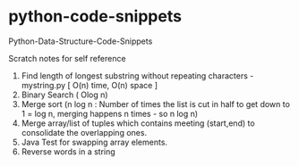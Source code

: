 # python-code-snippets
Python-Data-Structure-Code-Snippets

Scratch notes for self reference

1. Find length of longest substring without repeating characters - mystring.py  [ O(n) time, O(n) space ]
2. Binary Search ( Olog n)
3. Merge sort (n log n : Number of times the list is cut in half to get down to 1 = log n, merging happens n times - so n log n)
4. Merge array/list of tuples which contains meeting (start,end) to consolidate the overlapping ones.
5. Java Test for swapping array elements.
6. Reverse words in a string


